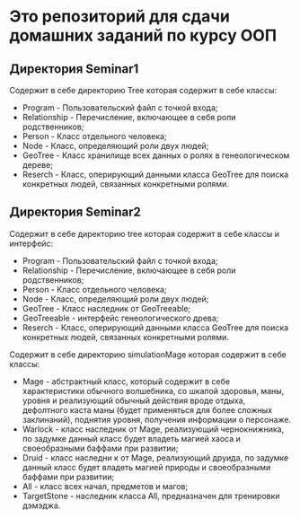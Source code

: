 # Это репозиторий для сдачи домашних заданий по курсу ООП 

## Директория Seminar1
Содержит в себе директорию Tree которая содержит в себе классы:
* Program - Пользовательский файл с точкой входа;
* Relationship - Перечисление, включающее в себя роли родственников;
* Person - Класс отдельного человека;
* Node - Класс, определяющий роли двух людей;
* GeoTree - Класс хранилище всех данных о ролях в генеологическом дереве;
* Reserch - Класс, оперирующий данными класса GeoTree для поиска конкретных людей, связанных конкретными ролями. 

## Директория Seminar2
Содержит в себе директорию tree которая содержит в себе классы и интерфейс:
* Program - Пользовательский файл с точкой входа;
* Relationship - Перечисление, включающее в себя роли родственников;
* Person - Класс отдельного человека;
* Node - Класс, определяющий роли двух людей;
* GeoTree - Класс наследник от GeoTreeable;
* GeoTreeable - интерфейс генеологического древа;
* Reserch - Класс, оперирующий данными класса GeoTree для поиска конкретных людей, связанных конкретными ролями. 

Содержит в себе директорию simulationMage которая содержит в себе классы:
* Mage - абстрактный класс, который содержит в себе характеристики обычного волшебника, со шкалой здоровья, маны, уровня и реализующий обычный действия вроде отдыха, дефолтного каста маны (будет применяться для более сложных заклинаний), поднятия уровня, получения информации о персонаже.
* Warlock - класс наследник от Mage, реализующий чернокнижника, по задумке данный класс будет владеть магией хаоса и своеобразными баффами при развитии;
* Druid - класс наследни к от Mage, реализующий друида, по задумке данный класс будет владеть магией природы и своеобразными баффами при развитии;
* All - класс всех начал, предметов и магов;
* TargetStone - наследник класса All, предназначен для тренировки дэмэджа.